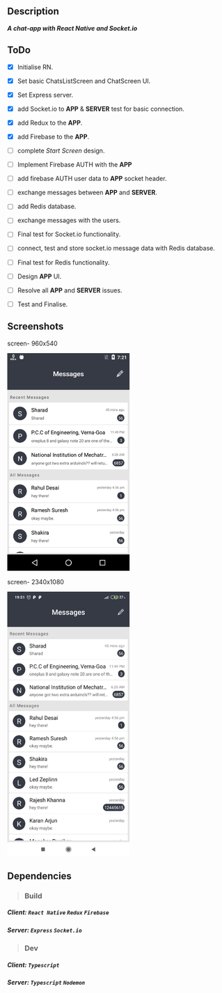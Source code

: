 ## Description
***A chat-app with React Native and Socket.io***

## ToDo
- [x] Initialise RN.
- [x] Set basic ChatsListScreen and ChatScreen UI.
- [x] Set Express server.
- [x] add Socket.io to **APP** & **SERVER** test for basic connection.
- [x] add Redux to the **APP**.
- [x] add Firebase to the **APP**.
- [ ] complete *Start Screen* design.
- [ ] Implement Firebase AUTH with the **APP**
- [ ] add firebase AUTH user data to **APP** socket header.
- [ ] exchange messages between **APP** and **SERVER**.
- [ ] add Redis database.
- [ ] exchange messages with the users.
- [ ] Final test for Socket.io functionality.
- [ ] connect, test and store socket.io message data with Redis database.
- [ ] Final test for Redis functionality.
- [ ] Design **APP** UI.
- [ ] Resolve all **APP** and **SERVER** issues.
- [ ] Test and Finalise.


## **Screenshots**
screen- 960x540

<img src="Client/ReactNative/Message/src/Assets/media/images/Screenshot-%5BMOTO_E2(1stGEN)%5D.png" width="281" height="500" alt="app screenshot"> 


screen- 2340x1080

<img src="Client/ReactNative/Message/src/Assets/media/images/Screenshot-%5BMI_Redmi_Note_7_pro%5D.jpg" width="281" height="609" alt="app screenshot">


## Dependencies
> ### Build

##### Client: ***`React Native`*** ***`Redux`*** ***`Firebase`*** 

##### Server: ***`Express`*** ***`Socket.io`*** 

> ### Dev

##### Client: ***`Typescript`*** 

##### Server: ***`Typescript`***  ***`Nodemon`*** 
